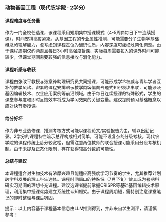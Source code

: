 ### 动物基因工程（现代农学院 · 2学分）

#### 课程难度与任务量  
作为一门全校任选课，该课程采用短期集中授课模式（4-5周内每日下午连续授课），时间安排高度紧凑。从基因工程的专业属性推测，可能需要分子生物学基础概念的理解能力，但考虑到课程定位为通识性质，内容深度可能经过简化调整。由于课程周期仅约两周且每日3小时高强度授课，实际每周需要投入的课外时间可能较少，但课堂期间需要较强的信息接收与消化能力。

#### 课程听感与收获  
课程由张改平教授与张意锋助理研究员共同授课，可能形成学术权威与青年学者互补的教学风格。密集的课程安排暗示教学内容偏向专题式知识模块串联，可能涉及基因编辑技术、农业应用案例等前沿领域。由于每日连续授课的特殊形式，学生的课堂参与度和即时反馈效率将成为学习效果的关键变量。建议提前预习基础概念以应对快节奏授课。

#### 给分好坏  
作为非专业选修课，推测考核方式可能以课程论文/实验报告为主，辅以出勤记录。2学分的课程特性暗示总评构成相对简单，可能不设复杂的分级考核。现代农学院的课程传统上给分较宽松，但需注意两位教师的联合授课可能采用分段考核机制。由于未提及正态化限制，存在获得较高分数的可能性。

#### 总结与建议  
本课程适合对生物技术有浓厚兴趣且能适应高强度学习节奏的学生，尤其推荐计划跨学科发展的理工科生选修。课程时间窗口的特殊性（7月下旬）使其成为暑期科研实习期间的理想补充课程。建议选课者提前掌握CRISPR等基础基因编辑技术原理，利用集中授课优势建立系统性认知框架。由于课程周期短，需特别注意课堂笔记的即时整理与课后巩固。

提示：以上内容基于课程基本信息由LLM推测得到，并非来自学生测评，请谨慎参考！